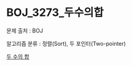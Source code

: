 # BOJ_3273_두수의합
문제 출처 : BOJ

알고리즘 분류 : 정렬(Sort), 두 포인터(Two-pointer)

[두 수의 합](https://www.acmicpc.net/problem/3273)